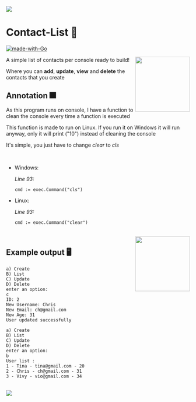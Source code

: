 <img src= "https://64.media.tumblr.com/ce5a174b5f8b587f7f5ea4dae1f7c607/ea7d2207a691971c-f9/s500x750/e296dd4ca643bbf319e0424325ed0b98ea7f7c36.gifv">


 # Contact-List 📑
  
[![made-with-Go](https://img.shields.io/badge/Made%20with-Go-1f425f.svg)](http://golang.org)


<img width=" 150px" align="right" src="https://raw.githubusercontent.com/golang/website/2aac4c0722c9bcb895571a7c5b68e57b45cc732a/_content/images/gophers/front.svg">

A simple list of contacts per console ready to build! <p>
Where you can **add**, **update**, **view** and **delete** the contacts that you create
  
## Annotation 🎆
 As this program runs on console, I have a function to clean the console every time a function is executed<p>
 This function is made to run on Linux. If you run it on Windows it will run anyway, only it will print ("10") instead of cleaning the console<p>
 It's simple, you just have to change *clear* to *cls*
  
  <br>
 
 - Windows: <p>
*Line 93:*
  
   ```
   cmd := exec.Command("cls")
   ```

 - Linux: <p>
*Line 93:*
   ```
   cmd := exec.Command("clear")
   ```
   
  <br>
  
  <img width=" 150px" align="right" src="https://raw.githubusercontent.com/golang/website/2aac4c0722c9bcb895571a7c5b68e57b45cc732a/_content/images/gophers/happy.svg">

  
  ## Example output 🖥
 ```
a) Create
B) List
C) Update
D) Delete
enter an option:
c
ID: 2
New Username: Chris
New Email: ch@gmail.com
New Age: 31
User updated successfully
```

  
```
a) Create
B) List
C) Update
D) Delete
enter an option:
b
User list :
1 - Tina - tina@gmail.com - 20
2 - Chris - ch@gmail.com - 31
3 - Vivy - vio@gmail.com - 34
```

<br>

 <img src= "https://64.media.tumblr.com/ce5a174b5f8b587f7f5ea4dae1f7c607/ea7d2207a691971c-f9/s500x750/e296dd4ca643bbf319e0424325ed0b98ea7f7c36.gifv">

